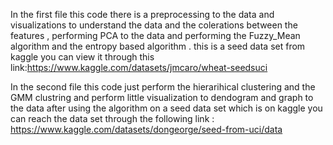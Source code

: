 In  the first file this code there is a preprocessing to the data and visualizations to understand the data and the colerations between the features , performing PCA to the data and performing the Fuzzy_Mean algorithm and the entropy based algorithm . this is a seed data set from kaggle you can view it through this link:https://www.kaggle.com/datasets/jmcaro/wheat-seedsuci 

In the second file this code just perform the hierarihical clustering and the GMM clustring and perform little visualization to dendogram and graph to the data after using the algorithm on a seed data set which is on kaggle you can reach the data set through the following link : https://www.kaggle.com/datasets/dongeorge/seed-from-uci/data

